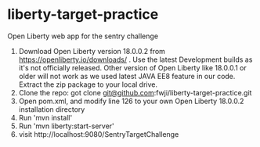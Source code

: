 # liberty-target-practice
Open Liberty web app for the sentry challenge
1. Download Open Liberty version 18.0.0.2 from https://openliberty.io/downloads/ . Use the latest Development builds as it's not officially released. Other version of Open Liberty like 18.0.0.1 or older will not work as we used latest JAVA EE8 feature in our code. Extract the zip package to your local drive.
2. Clone the repo: got clone git@github.com:fwji/liberty-target-practice.git
3. Open pom.xml, and modify line 126 to your own Open Liberty 18.0.0.2 installation directory
4. Run 'mvn install'
5. Run 'mvn liberty:start-server'
6. visit http://localhost:9080/SentryTargetChallenge
